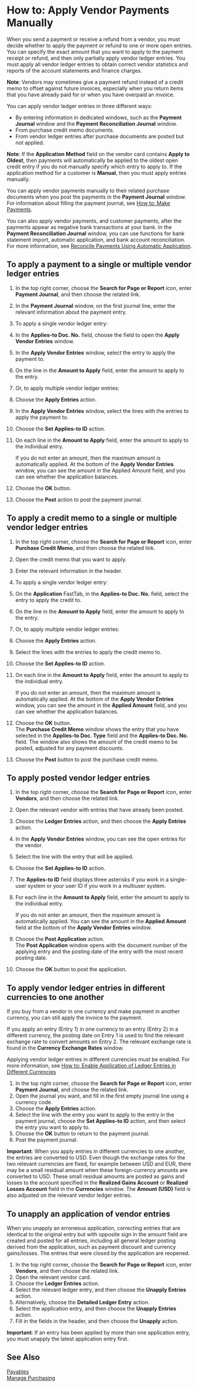 <properties
                pageTitle="How to: Apply Vendor Payments Manually| Project “Madeira”"
                description="How to: Apply Vendor Payments Manually"
                services="project-madeira"
                documentationCenter=""
                authors="SorenGP"
/>
<tags
    ms.service="project-madeira"
    ms.topic="article"
    ms.devlang="na"
    ms.tgt_pltfrm="na"
    ms.workload="na"
    ms.date="05/12/2016"
    ms.author="SorenGP" />

# How to: Apply Vendor Payments Manually

When you send a payment or receive a refund from a vendor, you must decide whether to apply the payment or refund to one or more open entries. You can specify the exact amount that you want to apply to the payment receipt or refund, and then only partially apply vendor ledger entries. You must apply all vendor ledger entries to obtain correct vendor statistics and reports of the account statements and finance charges.

**Note**: Vendors may sometimes give a payment refund instead of a credit memo to offset against future invoices, especially when you return items that you have already paid for or when you have overpaid an invoice.

You can apply vendor ledger entries in three different ways:

- By entering information in dedicated windows, such as the **Payment Journal** window and the **Payment Reconciliation Journal** window.
- From purchase credit memo documents.
- From vendor ledger entries after purchase documents are posted but not applied.

**Note**: If the **Application Method** field on the vendor card contains **Apply to Oldest**, then payments will automatically be applied to the oldest open credit entry if you do not manually specify which entry to apply to. If the application method for a customer is **Manual**, then you must apply entries manually.

You can apply vendor payments manually to their related purchase documents when you post the payments in the **Payment Journal** window. For information about filling the payment journal, see [How to: Make Payments](payables-make-payments.md).

You can also apply vendor payments, and customer payments, after the payments appear as negative bank transactions at your bank. In the **Payment Reconciliation Journal** window, you can use functions for bank statement import, automatic application, and bank account reconciliation. For more information, see [Reconcile Payments Using Automatic Application](receivables-how-reconcile-payments-auto-application.md).

## To apply a payment to a single or multiple vendor ledger entries
1. In the top right corner, choose the **Search for Page or Report** icon, enter **Payment Journal**, and then choose the related link.
2. In the **Payment Journal** window, on the first journal line, enter the relevant information about the payment entry.
3. To apply a single vendor ledger entry:
4. In the **Applies-to Doc. No.** field, choose the field to open the **Apply Vendor Entries** window.
5. In the **Apply Vendor Entries** window, select the entry to apply the payment to.
6. On the line in the **Amount to Apply** field, enter the amount to apply to the entry.
7. Or, to apply multiple vendor ledger entries:
8. Choose the **Apply Entries** action.
9. In the **Apply Vendor Entries** window, select the lines with the entries to apply the payment to.
10. Choose the **Set Applies-to ID** action.  
11. On each line in the **Amount to Apply** field, enter the amount to apply to the individual entry.

    If you do not enter an amount, then the maximum amount is automatically applied. At the bottom of the **Apply Vendor Entries** window, you can see the amount in the Applied Amount field, and you can see whether the application balances.
12. Choose the **OK** button.
13. Choose the **Post** action to post the payment journal.

## To apply a credit memo to a single or multiple vendor ledger entries
1. In the top right corner, choose the **Search for Page or Report** icon, enter **Purchase Credit Memo**, and then choose the related link.
2. Open the credit memo that you want to apply.
3. Enter the relevant information in the header.
4. To apply a single vendor ledger entry:
5. On the **Application** FastTab, in the **Applies-to Doc. No.** field, select the entry to apply the credit to.
6. On the line in the **Amount to Apply** field, enter the amount to apply to the entry.
7. Or, to apply multiple vendor ledger entries:
8. Choose the **Apply Entries** action.
9. Select the lines with the entries to apply the credit memo to.
10. Choose the **Set Applies-to ID** action.  
11. On each line in the **Amount to Apply** field, enter the amount to apply to the individual entry.

    If you do not enter an amount, then the maximum amount is automatically applied. At the bottom of the **Apply Vendor Entries** window, you can see the amount in the **Applied Amount** field, and you can see whether the application balances.
12. Choose the **OK** button.  
The **Purchase Credit Memo** window shows the entry that you have selected in the **Applies-to Doc. Type** field and the **Applies-to Doc. No.** field. The window also shows the amount of the credit memo to be posted, adjusted for any payment discounts.
13. Choose the **Post** button to post the purchase credit memo.

## To apply posted vendor ledger entries

1. In the top right corner, choose the **Search for Page or Report** icon, enter **Vendors**, and then choose the related link.
2. Open the relevant vendor with entries that have already been posted.
3. Choose the **Ledger Entries** action, and then choose the **Apply Entries** action.
4. In the **Apply Vendor Entries** window, you can see the open entries for the vendor.
5. Select the line with the entry that will be applied.
6. Choose the **Set Applies-to ID** action.
7. The **Applies-to ID** field displays three asterisks if you work in a single-user system or your user ID if you work in a multiuser system.  
8. For each line in the **Amount to Apply** field, enter the amount to apply to the individual entry.

    If you do not enter an amount, then the maximum amount is automatically applied. You can see the amount in the **Applied Amount** field at the bottom of the **Apply Vendor Entries** window.
9. Choose the **Post Application** action.  
The **Post Application** window opens with the document number of the applying entry and the posting date of the entry with the most recent posting date.
10. Choose the **OK** button to post the application.

## To apply vendor ledger entries in different currencies to one another
If you buy from a vendor in one currency and make payment in another currency, you can still apply the invoice to the payment.

If you apply an entry (Entry 1) in one currency to an entry (Entry 2) in a different currency, the posting date on Entry 1 is used to find the relevant exchange rate to convert amounts on Entry 2. The relevant exchange rate is found in the **Currency Exchange Rates** window.

Applying vendor ledger entries in different currencies must be enabled. For more information, see [How to: Enable Application of Ledger Entries in Different Currencies](finance-how-enable-application-ledger-entries-different-currencies.md)

1. In the top right corner, choose the **Search for Page or Report** icon, enter **Payment Journal**, and choose the related link.
2. Open the journal you want, and fill in the first empty journal line using a currency code.
3. Choose the **Apply Entries** action.
4. Select the line with the entry you want to apply to the entry in the payment journal, choose the **Set Applies-to ID** action, and then select the entry you want to apply to.
5. Choose the **OK** button to return to the payment journal.
6. Post the payment journal.

**Important**: When you apply entries in different currencies to one another, the entries are converted to USD. Even though the exchange rates for the two relevant currencies are fixed, for example between USD and EUR, there may be a small residual amount when these foreign-currency amounts are converted to USD. These small residual amounts are posted as gains and losses to the account specified in the **Realized Gains Account** or **Realized Losses Account** field in the **Currencies** window. The **Amount (USD)** field is also adjusted on the relevant vendor ledger entries.

## To unapply an application of vendor entries
When you unapply an erroneous application, correcting entries that are identical to the original entry but with opposite sign in the amount field are created and posted for all entries, including all general ledger posting derived from the application, such as payment discount and currency gains/losses. The entries that were closed by the application are reopened.

1. In the top right corner, choose the **Search for Page or Report** icon, enter **Vendors**, and then choose the related link.
2. Open the relevant vendor card.
3. Choose the **Ledger Entries** action.
4. Select the relevant ledger entry, and then choose the **Unapply Entries** action.
5. Alternatively, choose the **Detailed Ledger Entry** action.
6. Select the application entry, and then choose the **Unapply Entries** action.
7. Fill in the fields in the header, and then choose the **Unapply** action.

**Important**: If an entry has been applied by more than one application entry, you must unapply the latest application entry first.

## See Also
[Payables](payables-manage-payables.md)  
[Manage Purchasing](purchasing-manage-purchasing.md)
